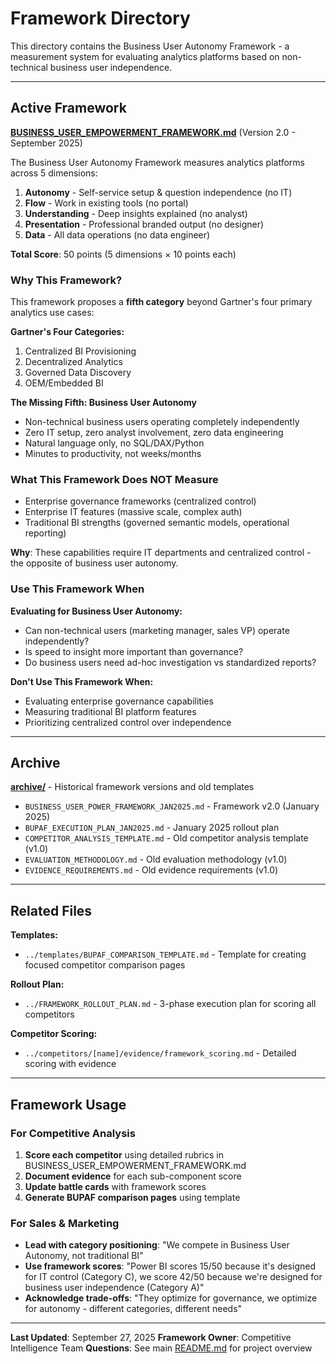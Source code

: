 # Framework Directory

This directory contains the Business User Autonomy Framework - a measurement system for evaluating analytics platforms based on non-technical business user independence.

---

## Active Framework

**[BUSINESS_USER_EMPOWERMENT_FRAMEWORK.md](BUSINESS_USER_EMPOWERMENT_FRAMEWORK.md)** (Version 2.0 - September 2025)

The Business User Autonomy Framework measures analytics platforms across 5 dimensions:
1. **Autonomy** - Self-service setup & question independence (no IT)
2. **Flow** - Work in existing tools (no portal)
3. **Understanding** - Deep insights explained (no analyst)
4. **Presentation** - Professional branded output (no designer)
5. **Data** - All data operations (no data engineer)

**Total Score**: 50 points (5 dimensions × 10 points each)

### Why This Framework?

This framework proposes a **fifth category** beyond Gartner's four primary analytics use cases:

**Gartner's Four Categories:**
1. Centralized BI Provisioning
2. Decentralized Analytics
3. Governed Data Discovery
4. OEM/Embedded BI

**The Missing Fifth: Business User Autonomy**
- Non-technical business users operating completely independently
- Zero IT setup, zero analyst involvement, zero data engineering
- Natural language only, no SQL/DAX/Python
- Minutes to productivity, not weeks/months

### What This Framework Does NOT Measure

- Enterprise governance frameworks (centralized control)
- Enterprise IT features (massive scale, complex auth)
- Traditional BI strengths (governed semantic models, operational reporting)

**Why**: These capabilities require IT departments and centralized control - the opposite of business user autonomy.

### Use This Framework When

**Evaluating for Business User Autonomy:**
- Can non-technical users (marketing manager, sales VP) operate independently?
- Is speed to insight more important than governance?
- Do business users need ad-hoc investigation vs standardized reports?

**Don't Use This Framework When:**
- Evaluating enterprise governance capabilities
- Measuring traditional BI platform features
- Prioritizing centralized control over independence

---

## Archive

**[archive/](archive/)** - Historical framework versions and old templates

- `BUSINESS_USER_POWER_FRAMEWORK_JAN2025.md` - Framework v2.0 (January 2025)
- `BUPAF_EXECUTION_PLAN_JAN2025.md` - January 2025 rollout plan
- `COMPETITOR_ANALYSIS_TEMPLATE.md` - Old competitor analysis template (v1.0)
- `EVALUATION_METHODOLOGY.md` - Old evaluation methodology (v1.0)
- `EVIDENCE_REQUIREMENTS.md` - Old evidence requirements (v1.0)

---

## Related Files

**Templates:**
- `../templates/BUPAF_COMPARISON_TEMPLATE.md` - Template for creating focused competitor comparison pages

**Rollout Plan:**
- `../FRAMEWORK_ROLLOUT_PLAN.md` - 3-phase execution plan for scoring all competitors

**Competitor Scoring:**
- `../competitors/[name]/evidence/framework_scoring.md` - Detailed scoring with evidence

---

## Framework Usage

### For Competitive Analysis

1. **Score each competitor** using detailed rubrics in BUSINESS_USER_EMPOWERMENT_FRAMEWORK.md
2. **Document evidence** for each sub-component score
3. **Update battle cards** with framework scores
4. **Generate BUPAF comparison pages** using template

### For Sales & Marketing

- **Lead with category positioning**: "We compete in Business User Autonomy, not traditional BI"
- **Use framework scores**: "Power BI scores 15/50 because it's designed for IT control (Category C), we score 42/50 because we're designed for business user independence (Category A)"
- **Acknowledge trade-offs**: "They optimize for governance, we optimize for autonomy - different categories, different needs"

---

**Last Updated**: September 27, 2025
**Framework Owner**: Competitive Intelligence Team
**Questions**: See main [README.md](../README.md) for project overview